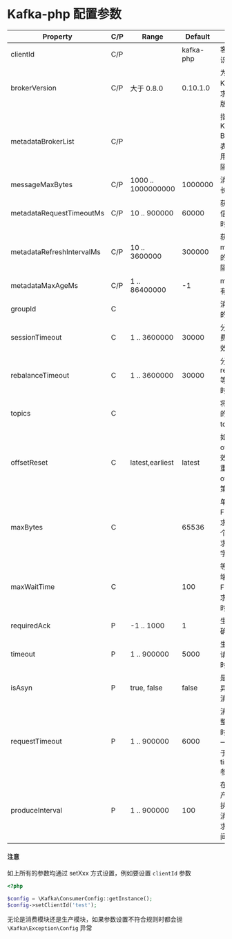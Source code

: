 Kafka-php 配置参数
==================

| Property	| C/P	| Range	| Default | Desc |
| ----  | ---- | ---- | ---- | ---- | 
| clientId | C/P | | kafka-php | 客户端标识 | 
| brokerVersion | C/P | 大于 0.8.0 | 0.10.1.0 | 为了计算 Kafka 请求的协议版本 |
| metadataBrokerList | C/P | | | 指定 Kafka Broker 列表，多个用逗号分隔 |
| messageMaxBytes | C/P | 1000 .. 1000000000 | 1000000 | 消息最大长度 |
| metadataRequestTimeoutMs | C/P | 10 .. 900000 | 60000 | 获取 meta 信息超时时间 |
| metadataRefreshIntervalMs | C/P | 10 .. 3600000  | 300000 | 获取同步 meta 信息的时间间隔 |
| metadataMaxAgeMs | C/P | 1 .. 86400000 | -1 | meta 信息有效期
| groupId | C |  | |  消费模块的分组 ID |
| sessionTimeout | C | 1 .. 3600000 | 30000 | 分组中消费者的有效时间 |
| rebalanceTimeout | C | 1 .. 3600000 | 30000 | 分组 rebalance 等待 join 时间 |
| topics | C | | |  将要消费的 kafka topic 名称 | 
| offsetReset | C | latest,earliest | latest | 如果消费 offset 失效的时候重置 offset 的策略 |
| maxBytes | C |  | 65536 | 单次 FETCH 请求对于单个分区请求的最大字节数 |
| maxWaitTime | C |  | 100 | 等待服务端响应 FETCH 请求的最大时间 |
| requiredAck | P | -1 .. 1000 | 1 | 生产消息确认策略 |
| timeout | P | 1 .. 900000 | 5000 | 生产消息请求超时时间 |
| isAsyn | P | true, false | false | 是否采用异步生产消息 |
| requestTimeout | P | 1 .. 900000 | 6000 |  消费消息整体超时时间, 该值一定要大于 timeout 参数 |
| produceInterval | P | 1 .. 900000 | 100 | 在异步生产消息时执行生产消息的请求的时间间隔 |

#### 注意

如上所有的参数均通过 setXxx 方式设置，例如要设置 `clientId` 参数

```php
<?php

$config = \Kafka\ConsumerConfig::getInstance();
$config->setClientId('test');
```

无论是消费模块还是生产模块，如果参数设置不符合规则时都会抛 `\Kafka\Exception\Config` 异常

